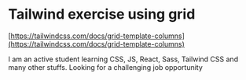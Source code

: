 # Tailwind exercise using grid

[https://tailwindcss.com/docs/grid-template-columns](https://tailwindcss.com/docs/grid-template-columns)

I am an active student learning CSS, JS, React, Sass, Tailwind CSS and many other stuffs. Looking for a challenging job opportunity
